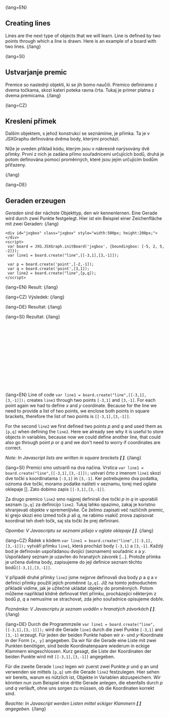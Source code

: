 {lang=EN}
## Creating lines
Lines are the next type of objects that we will learn. Line is defined by two points through which a line is drawn.
Here is an example of a board with two lines.
{/lang}

{lang=SI}
## Ustvarjanje premic
Premice so naslednji objekti, ki se jih bomo naučili. Premico definiramo z dvema točkama, skozi kateri poteka ravna črta. Tukaj je primer platna z dvema premicama.
{/lang}

{lang=CZ}
## Kreslení přímek
Dalším objektem, s jehož konstrukcí se seznámíme, je přímka.
Ta je v JSXGraphu definována dvěma body, kterými prochází. 

Níže je uveden příklad kódu, kterým jsou v nákresně narýsovány dvě přímky. 
První z nich je zadána přímo souřadnicemi určujících bodů, druhá je potom definována pomocí proměnných, které jsou 
jejím určujícím bodům přiřazeny.

{/lang}

{lang=DE}
## Geraden erzeugen
*Geraden* sind der nächste Objekttyp, den wir kennenlernen.
Eine Gerade wird durch zwei Punkte festgelegt.
Hier ist ein Beispiel einer Zeichenfläche mit zwei Geraden:
{/lang}

```JS
<div id="jxgbox" class="jxgbox" style="width:500px; height:200px;"></div>
<script>
 var board = JXG.JSXGraph.initBoard('jxgbox', {boundingbox: [-5, 2, 5, -2]});
 var line1 = board.create("line",[[-3,1],[3,-1]]);

 var p = board.create('point',[-2,-1]);
 var q = board.create('point',[3,1]);
 var line2 = board.create("line",[p,q]);
</script>
```
{lang=EN}
Result:
{/lang}

{lang=CZ}
Výsledek:
{/lang}

{lang=DE}
Resultat:
{/lang}

{lang=SI}
Rezultat:
{/lang}


<div id="jxgbox" class="jxgbox" style="width:500px; height:200px;"></div>
<script>
 var board = JXG.JSXGraph.initBoard('jxgbox', {boundingbox: [-5, 2, 5, -2]});
 var line1 = board.create("line",[[-3,1],[3,-1]]);
 var p = board.create('point',[-2,-1]);
 var q = board.create('point',[3,1]);
 var line2 = board.create("line",[p,q]);
</script>

{lang=EN}
Line of code `var line1 = board.create("line",[[-3,1],[3,-1]]);` creates `line1` through two points `[-3,1]` and `[3,-1]`.
For each point again we had to define $x$ and $y$ coordinate. Because for the line we need to provide a list of two points,
we enclose both points in square brackets, therefore the list of two points is `[[-3,1],[3,-1]]`.

For the second `line2` we first defined two points $p$ and $q$ and used them as `[p,q]` when defining the `line2`. Here we already
see why it is useful to store objects in variables, because now we could define another line, that could also go through point $p$ or $q$
and we don't need to worry if coordinates are correct.

_Note: In Javascript lists are written in square brackets **[ ]**._
{/lang}

{lang=SI}
Premici smo ustvarili na dva načina. Vrstica `var line1 = board.create("line",[[-3,1],[3,-1]]);` ustvari črto z imenom `line1` skozi dve točki s koordinatama
 `[-3,1]` in `[3,-1]`. Ker potrebujemo dva podatka, oziroma dve točki, moramo podatke našteti v seznamu, torej med oglate oklepaje []. 
 Zato dobimo zapis `[[-3,1],[3,-1]]`.

Za drugo premico `line2` smo najprej definirali dve točki $p$ in $q$ in uporabili seznam `[p,q]` za definicijo `line2`. Tukaj lahko opazimo, zakaj je koristno 
shranjevati objekte v spremenljivke. Če želimo zapisati več različnih premic, ki grejo skozi eno izmed točk $p$ ali $q$, ne rabimo vsakič znova zapisovat koordinat 
teh dveh točk, saj sta točki že prej definirani. 

_Opomba: V Javascriptu se seznami pišejo v oglate oklepaje **[ ]**._
{/lang}

{lang=CZ}
Řádek s kódem `var line1 = board.create("line",[[-3,1],[3,-1]]);` vytváří přímku `line1`, která prochází 
body `[-3,1]` a `[3,-1]`. 
Každý bod je definován uspořádanou dvojicí (seznamem) souřadnic $x$ a $y$. Uspořádaný seznam je uzavřen do hranatých
závorek \[...\]. Protože přímka je určena dvěma body, zapisujeme do její definice seznam těchto bodů`[[-3,1],[3,-1]]`.

V případě druhé přímky `line2` jsme nejprve definovali dva body $p$ a $q$ a v definici přímky použili 
jejich proměnné `[p,q]`. Již na tomto jednoduchém příkladě vidíme, jak je užitečné
ukládat objekty do proměnných. Potom můžeme například klidně definovat třetí přímku, procházející 
některým z bodů $p$, $q$ a nemusíme se strachovat, zda jeho souřadnice opisujeme dobře.

_Poznámka: V Javascriptu je seznam uváděn v hranatých závorkách **[ ]**._ 
{/lang}

{lang=DE}
Durch die Programmzeile `var line1 = board.create("line",[[-3,1],[3,-1]]);` wird die Gerade `line1` durch die zwei Punkte `[-3,1]` and `[3,-1]` erzeugt.
Für jeden der beiden Punkte haben wir $x$- und $y$-Koordinate in der Form `[x, y]` angegeben.
Da wir für die Gerade eine Liste mit zwei Punkten benötigen, sind beide Koordinatenpaare wiederum in eckige Klammern eingeschlossen. Kurz gesagt,
die Liste der Koordinaten der beiden Punkte wird mit `[[-3,1],[3,-1]]` angegeben.

Für die zweite Gerade `line2` legen wir zuerst zwei Punkte $p$ und $q$ an und verwenden sie mittels `[p,q]` um die Gerade `line2` festzulegen.
Hier sehen wir bereits, warum es nützlich ist, Objekte in Variablen abzuspeichern. Wir könnten nun zum Beispiel eine dritte Gerade anlegen,
die ebenfalls durch $p$ und $q$ verläuft, ohne uns sorgen zu müssen, ob die Koordinaten korrekt sind.

_Beachte: In Javascript werden Listen mittel eckiger Klammern **[ ]** angegeben._
{/lang}